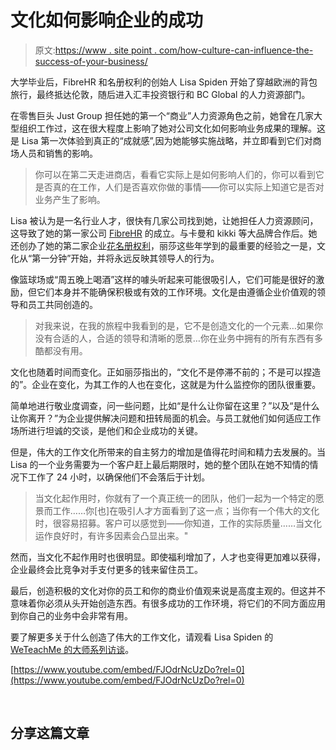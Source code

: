 # 文化如何影响企业的成功

> 原文:[https://www . site point . com/how-culture-can-influence-the-success-of-your-business/](https://www.sitepoint.com/how-culture-can-influence-the-success-of-your-business/)

大学毕业后，FibreHR 和名册权利的创始人 Lisa Spiden 开始了穿越欧洲的背包旅行，最终抵达伦敦，随后进入汇丰投资银行和 BC Global 的人力资源部门。

在零售巨头 Just Group 担任她的第一个“商业”人力资源角色之前，她曾在几家大型组织工作过，这在很大程度上影响了她对公司文化如何影响业务成果的理解。这是 Lisa 第一次体验到真正的“成就感”,因为她能够实施战略，并立即看到它们对商场人员和销售的影响。

> 你可以在第二天走进商店，看看它实际上是如何影响人们的，你可以看到它是否真的在工作，人们是否喜欢你做的事情——你可以实际上知道它是否对业务产生了影响。

Lisa 被认为是一名行业人才，很快有几家公司找到她，让她担任人力资源顾问，这导致了她的第一家公司 [FibreHR](http://www.fibrehr.com.au/) 的成立。与卡曼和 kikki 等大品牌合作后。她还创办了她的第二家企业[花名册权利](https://www.rosterright.com.au/)，丽莎这些年学到的最重要的经验之一是，文化从“第一分钟”开始，并将永远反映其领导人的行为。

像篮球场或“周五晚上喝酒”这样的噱头听起来可能很吸引人，它们可能是很好的激励，但它们本身并不能确保积极或有效的工作环境。文化是由遵循企业价值观的领导和员工共同创造的。

> 对我来说，在我的旅程中我看到的是，它不是创造文化的一个元素…如果你没有合适的人，合适的领导和清晰的愿景…你在业务中拥有的所有东西有多酷都没有用。

文化也随着时间而变化。正如丽莎指出的，“文化不是停滞不前的；不是可以捏造的”。企业在变化，为其工作的人也在变化，这就是为什么监控你的团队很重要。

简单地进行敬业度调查，问一些问题，比如“是什么让你留在这里？”以及“是什么让你离开？”为企业提供解决问题和扭转局面的机会。与员工就他们如何适应工作场所进行坦诚的交谈，是他们和企业成功的关键。

但是，伟大的工作文化所带来的自主努力的增加是值得花时间和精力去发展的。当 Lisa 的一个业务需要为一个客户赶上最后期限时，她的整个团队在她不知情的情况下工作了 24 小时，以确保他们不会落后于计划。

> 当文化起作用时，你就有了一个真正统一的团队，他们一起为一个特定的愿景而工作……你[也]在吸引人才方面看到了这一点；当你有一个伟大的文化时，很容易招募。客户可以感觉到——你知道，工作的实际质量……当文化运作良好时，有许多因素会凸显出来。"

然而，当文化不起作用时也很明显。即使福利增加了，人才也变得更加难以获得，企业最终会比竞争对手支付更多的钱来留住员工。

最后，创造积极的文化对你的员工和你的商业价值观来说是高度主观的。但这并不意味着你必须从头开始创造东西。有很多成功的工作环境，将它们的不同方面应用到你自己的业务中会非常有用。

要了解更多关于什么创造了伟大的工作文化，请观看 Lisa Spiden 的 [WeTeachMe 的大师系列访谈](https://www.youtube.com/watch?v=FJOdrNcUzDo)。

[https://www.youtube.com/embed/FJOdrNcUzDo?rel=0](https://www.youtube.com/embed/FJOdrNcUzDo?rel=0)

<br />

## 分享这篇文章